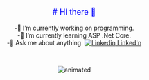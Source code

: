 
<p align="center" style="color:blue;font-size:18px;">
#  Hi there 👋
<div align="center">
</p>


 -🔭 I’m currently working on programming.                                                                                               
 -🌱 I’m currently learning ASP .Net Core.                                                                  
 -💬 Ask me about anything.
 [![Linkedin](https://i.stack.imgur.com/gVE0j.png) LinkedIn](https://www.linkedin.com/in/songul-bayer/)
 </div> 
 


&nbsp;
<p align="center">
 <img src="https://user-images.githubusercontent.com/63016233/159158595-6396e478-11f1-4561-9dd0-dc831d4042eb.gif" alt="animated" />
</p>
